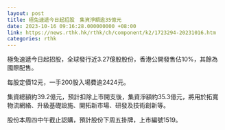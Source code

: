 ```yaml
---
layout: post
title: 極兔速遞今日起招股　集資淨額逾35億元
date: 2023-10-16 09:16:28.000000000 +08:00
link: https://news.rthk.hk/rthk/ch/component/k2/1723294-20231016.htm
categories: rthk
---
```


極兔速遞今日起招股，全球發行近3.27億股股份，香港公開發售佔10%，其餘為國際配售。

每股定價12元，一手200股入場費逾2424元。

集資總額約39.2億元，預計扣除上市開支後，集資淨額約35.3億元，將用於拓寬物流網絡、升級基礎設施、開拓新市場、研發及技術創新等。

股份本周四中午截止認購，預計股份下周五掛牌，上市編號1519。
